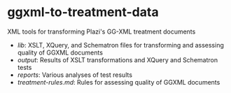 # ggxml-to-treatment-data
XML tools for transforming Plazi's GG-XML treatment documents

- *lib*: XSLT, XQuery, and Schematron files for transforming and assessing quality of GGXML documents
- *output*: Results of XSLT transformations and XQuery and Schematron tests
- *reports*: Various analyses of test results
- *treatment-rules.md*: Rules for assessing quality of GGXML documents
